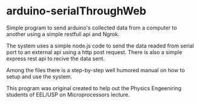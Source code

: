 # arduino-serialThroughWeb
Simple program to send arduino's collected data from a computer to another using a simple restfull api and Ngrok.

The system uses a simple node.js code to send the data readed from serial port to an external api using a http post request. There is also a simple express rest api to recive the data sent. 

Among the files there is a step-by-step well humored manual on how to setup and use the system. 

This program was original created to help out the Physics Engeeniring students of EEL/USP on Microprocessors lecture.


